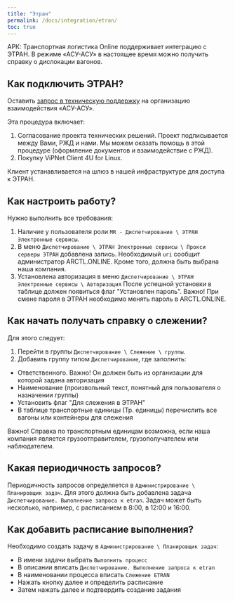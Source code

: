 ```yaml
---
title: "Этран"
permalink: /docs/integration/etran/
toc: true
---
```


АРК: Транспортная логистика Online поддерживает интеграцию с ЭТРАН.
В режиме «АСУ-АСУ» в настоящее время можно получить справку о дислокации вагонов.

## Как подключить ЭТРАН?

Оставить [запрос в техническую поддержку](https://arctl.ru/order/) на организацию взаимодействия «АСУ-АСУ».

Эта процедура включает:

1. Согласование проекта технических решений. Проект подписывается между Вами, РЖД и нами. Мы можем оказать помощь в этой процедуре (оформление документов и взаимодействие с РЖД).
2. Покупку ViPNet Client 4U for Linux.

Клиент устанавливается на шлюз в нашей инфраструктуре для доступа к ЭТРАН.

## Как настроить работу?

Нужно выполнить все требования:

1. Наличие у пользователя роли `MR - Диспетчирование \ ЭТРАН Электронные сервисы`.
2. В меню `Диспетчирование \ ЭТРАН Электронные сервисы \ Прокси серверы ЭТРАН` добавлена запись.
Необходимый `uri` сообщит администратор ARCTL.ONLINE. Кроме того, должна быть выбрана наша компания.
3. Установлена авторизация в меню  `Диспетчирование \ ЭТРАН Электронные сервисы \ Авторизация`
После успешной установки в таблице должен появиться флаг "Установлен пароль".
Важно! При смене пароля в ЭТРАН необходимо менять пароль в ARCTL.ONLINE.

## Как начать получать справку о слежении?

Для этого следует:

1. Перейти в группы `Диспетчирование \ Слежение \ группы`.
2. Добавить группу типом `Диспетчирование`, где заполнить:

- Ответственного. Важно! Он должен быть из организации для которой задана авторизация
- Наименование (произвольный текст, понятный для пользователя о назначении группы)
- Установить флаг "Для слежения в ЭТРАН"
- В таблице транспортные единицы (Тр. единицы) перечислить все вагоны или контейнеры для слежения

Важно! Справка по транспортным единицам возможна, если наша компания является грузоотправителем, грузополучателем или наблюдателем.

## Какая периодичность запросов?

Периодичность запросов определяется в `Администрирование \ Планировщик задач`.
Для этого должна быть добавлена задача `Диспетчирование. Выполнение запроса к etran`.
Задач может быть несколько, например, с расписанием в 8:00, в 12:00 и 16:00.

## Как добавить расписание выполнения?

Необходимо создать задачу в `Администрирование \ Планировщик задач`:

- В имени задачи выбрать `Выполнить процесс`
- В описании вписать `Диспетчирование. Выполнение запроса к etran`
- В наименовании процесса вписать `Слежение ETRAN`
- Нажать кнопку далее и определить расписание
- Затем нажать далее и подтвердить создание задания
